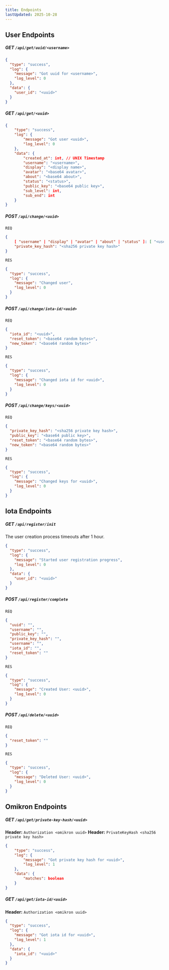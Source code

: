 ```yaml
---
title: Endpoints
lastUpdated: 2025-10-28
---
```


## User Endpoints

##### GET `/api/get/uuid/<username>`

```json
{
  "type": "success",
  "log": {
    "message": "Got uuid for <username>",
    "log_level": 0
  },
  "data": {
    "user_id": "<uuid>"
  }
}
```

##### GET `/api/get/<uuid>`

```json
{
	"type": "success",
	"log": {
		"message": "Got user <uuid>",
		"log_level": 0
	},
	"data": {
		"created_at": int, // UNIX Timestamp
		"username": "<username>",
		"display": "<display name>",
		"avatar": "<base64 avatar>",
		"about": "<base64 about>",
		"status": "<status>",
		"public_key": "<base64 public key>",
		"sub_level": int,
		"sub_end": int
	}
}
```

##### POST `/api/change/<uuid>`

`REQ`

```json
{
	[ "username" | "display" | "avatar" | "about" | "status" ]: [ "<username>" | "<display>" |  "<avatar>" | "<about>" | "<status>" ],
	"private_key_hash": "<sha256 private key hash>"
}
```

`RES`

```json
{
  "type": "success",
  "log": {
    "message": "Changed user",
    "log_level": 0
  }
}
```

##### POST `/api/change/iota-id/<uuid>`

`REQ`

```json
{
  "iota_id": "<uuid>",
  "reset_token": "<base64 random bytes>",
  "new_token": "<base64 random bytes>"
}
```

`RES`

```json
{
  "type": "success",
  "log": {
    "message": "Changed iota id for <uuid>",
    "log_level": 0
  }
}
```

##### POST `/api/change/keys/<uuid>`

`REQ`

```json
{
  "private_key_hash": "<sha256 private key hash>",
  "public_key": "<base64 public key>",
  "reset_token": "<base64 random bytes>",
  "new_token": "<base64 random bytes>"
}
```

`RES`

```json
{
  "type": "success",
  "log": {
    "message": "Changed keys for <uuid>",
    "log_level": 0
  }
}
```

## Iota Endpoints

##### GET `/api/register/init`

The user creation process timeouts after 1 hour.

```json
{
  "type": "success",
  "log": {
    "message": "Started user registration progress",
    "log_level": 0
  },
  "data": {
    "user_id": "<uuid>"
  }
}
```

##### POST `/api/register/complete`

`REQ`

```json
{
  "uuid": "",
  "username": "",
  "public_key": "",
  "private_key_hash": "",
  "username": "",
  "iota_id": "",
  "reset_token": ""
}
```

`RES`

```json
{
  "type": "success",
  "log": {
    "message": "Created User: <uuid>",
    "log_level": 0
  }
}
```

##### POST `/api/delete/<uuid>`

`REQ`

```json
{
  "reset_token": ""
}
```

`RES`

```json
{
  "type": "success",
  "log": {
    "message": "Deleted User: <uuid>",
    "log_level": 0
  }
}
```

## Omikron Endpoints

##### GET `/api/get/private-key-hash/<uuid>`

**Header:** `Authorization <omikron uuid>`
**Header:** `PrivateKeyHash <sha256 private key hash>`

```json
{
	"type": "success",
	"log": {
		"message": "Got private key hash for <uuid>",
		"log_level": 1
	},
	"data": {
		"matches": boolean
	}
}
```

##### GET `/api/get/iota-id/<uuid>`

**Header:** `Authorization <omikron uuid>`

```json
{
  "type": "success",
  "log": {
    "message": "Got iota id for <uuid>",
    "log_level": 1
  },
  "data": {
    "iota_id": "<uuid>"
  }
}
```
